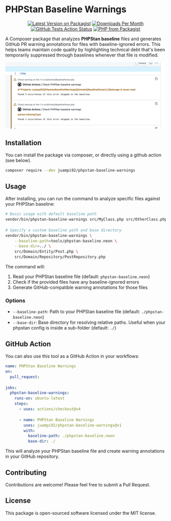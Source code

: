 # PHPStan Baseline Warnings

<p align="center">
    <a href="https://packagist.org/packages/juampi92/phpstan-baseline-warnings"><img src="https://img.shields.io/packagist/v/juampi92/phpstan-baseline-warnings.svg?style=flat-square" alt="Latest Version on Packagist"></a>
    <a href="https://packagist.org/packages/juampi92/phpstan-baseline-warnings"><img src="https://img.shields.io/packagist/dm/juampi92/phpstan-baseline-warnings.svg?style=flat-square" alt="Downloads Per Month"></a>
    <a href="https://github.com/juampi92/phpstan-baseline-warnings/actions?query=workflow%3Atests+branch%3Amain"><img src="https://img.shields.io/github/workflow/status/juampi92/phpstan-baseline-warnings/tests?label=tests&style=flat-square" alt="GitHub Tests Action Status"></a>
    <a href="https://packagist.org/packages/juampi92/phpstan-baseline-warnings"><img src="https://img.shields.io/packagist/php-v/juampi92/phpstan-baseline-warnings.svg?style=flat-square" alt="PHP from Packagist"></a>
</p>

A Composer package that analyzes **PHPStan baseline** files and generates GitHub PR warning annotations for files with baseline-ignored errors. This helps teams maintain code quality by highlighting technical debt that's been temporarily suppressed through baselines whenever that file is modified.

<p align="center">
    <img src="docs/images/example.png" alt="Example of a PR with warnings">
</p>

## Installation

You can install the package via composer, or directly using a github action (see below).

```bash
composer require --dev juampi92/phpstan-baseline-warnings
```

## Usage

After installing, you can run the command to analyze specific files against your PHPStan baseline:

```bash
# Basic usage with default baseline path
vendor/bin/phpstan-baseline-warnings src/MyClass.php src/OtherClass.php

# Specify a custom baseline path and base directory
vendor/bin/phpstan-baseline-warnings \
    --baseline-path=tools/phpstan-baseline.neon \
    --base-dir=../ \
    src/Domain/Entity/Post.php \
    src/Domain/Repository/PostRepository.php
```

The command will:
1. Read your PHPStan baseline file (default: `phpstan-baseline.neon`)
2. Check if the provided files have any baseline-ignored errors
3. Generate GitHub-compatible warning annotations for those files

### Options

- `--baseline-path`: Path to your PHPStan baseline file (default: `./phpstan-baseline.neon`)
- `--base-dir`: Base directory for resolving relative paths. Useful when your phpstan config is inside a sub-folder (default: `./`)

## GitHub Action

You can also use this tool as a GitHub Action in your workflows:

```yaml
name: PHPStan Baseline Warnings
on:
  pull_request:

jobs:
  phpstan-baseline-warnings:
    runs-on: ubuntu-latest
    steps:
      - uses: actions/checkout@v4

      - name: PHPStan Baseline Warnings
        uses: juampi92/phpstan-baseline-warnings@v1
        with:
          baseline-path: ./phpstan-baseline.neon
          base-dir: ./
```

This will analyze your PHPStan baseline file and create warning annotations in your GitHub repository.

## Contributing

Contributions are welcome! Please feel free to submit a Pull Request.

## License

This package is open-sourced software licensed under the MIT license.
